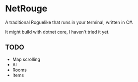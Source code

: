 ﻿# NetRouge

A traditional Roguelike that runs in your terminal, written in C#.

It might build with dotnet core, I haven't tried it yet.

## TODO

* Map scrolling
* AI
* Rooms
* Items
